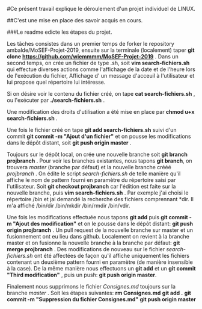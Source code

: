 
#Ce présent travail explique le déroulement d'un projet individuel de LINUX.

##C'est une mise en place des savoir acquis en cours.

###Le readme edicte les étapes du projet.

Les tâches consistes dans un premier temps de forker le repository ambalde/MoSEF-Projet-2019, ensuite sur la terminale (localement) taper **git clone https://github.com/wiemmmm/MoSEF-Projet-2019** .
Dans un second temps, on crée un fichier de type .sh, soit **vim search-fichiers.sh** qui effectue diverses actions comme l'affichage de la date et de l'heure lors de l'exécution du fichier, Affichage d' un message d'acceuil à l'utilisateur et lui propose quel répertoire lui intéresse.

Si on désire voir le contenu du fichier créé, on tape **cat search-fichiers.sh** , ou l'exécuter par **./search-fichiers.sh** .

Une modification des droits d'utilisation a été mise en place par **chmod u+x search-fichiers.sh** .

Une fois le fichier créé on tape **git add search-fichiers.sh** suivi d'un commit **git commit -m "Ajout d'un fichier"** et on pousse les modifications dans le dépôt distant, soit **git push origin master** .

Toujours sur le dépôt local, on crée une nouvelle branche soit **git branch projbranch** . Pour voir les branches existantes, nous tapons **git branch**, on trouvera *master* (branche par défaut) et la nouvelle branche crééé *projbranch* .
On édite le script *search-fichiers.sh* de telle manière qu'il affiche le nom de pattern fourni en paramètre du répertoire saisi par l'utilisateur. Soit **git checkout projbranch** car l'édition est faite sur la nouvelle branche, puis **vim search-fichiers.sh** .
Par exemple j'ai choisi le répertoire /bin et jai demandé la recherche des fichiers comprennant *dir. Il m'a affiché /bin/dir  /bin/mkdir  /bin/rmdir  /bin/vdir.

Une fois les modifications effectuée nous tapons **git add** puis **git commit -m "Ajout des modification"** et on le pousse dans le dépôt distant: **git push origin projbranch** .
Un pull request de la nouvelle branche sur master et un fusionnement ont eu lieu dans github. Localement on revient à la branche master et on fusionne la nouvelle branche à la branche par défaut: **git merge projbranch** .
Des modifications de nouveau sur le fichier *search-fichiers.sh* ont été affectées de façon qu'il affiche uniquement les fichiers contenant un deuxième pattern fourni en paramètre (de manière insensible à la case). De la même manière nous effectuons un **git add** et un **git commit "Third modification"** , puis un push: **git push origin master**.

Finalement nous supprimons le fichier *Consignes.md* toujours sur la branche *master* .
Soit les étapes suivantes:
**rm Consignes.md**
**git add .**
**git commit -m "Suppression du fichier Consignes.md"**
**git push origin master**
